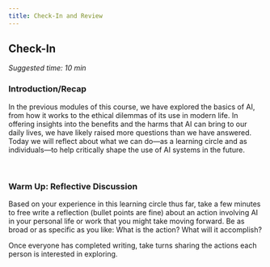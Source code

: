 ```yaml
---
title: Check-In and Review
---
```


## Check-In
_Suggested time: 10 min_

### Introduction/Recap 
In the previous modules of this course, we have explored the basics of AI, from how it works to the ethical dilemmas of its use in modern life. In offering insights into the benefits and the harms that AI can bring to our daily lives, we have likely raised more questions than we have answered. Today we will reflect about what we can do—as a learning circle and as individuals—to help critically shape the use of AI systems in the future.

<br>

### Warm Up: Reflective Discussion
Based on your experience in this learning circle thus far, take a few minutes to free write a reflection (bullet points are fine) about an action involving AI in your personal life or work that you might take moving forward. Be as broad or as specific as you like: What is the action? What will it accomplish?

Once everyone has completed writing, take turns sharing the actions each person is interested in exploring.
